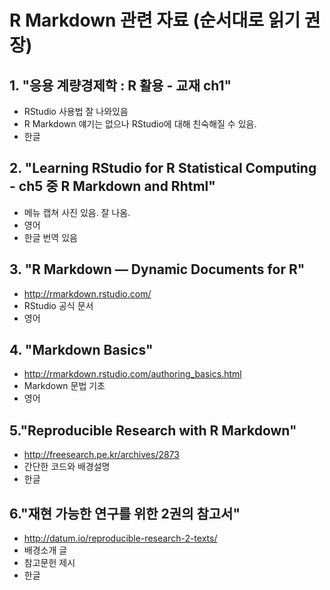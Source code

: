
# R Markdown 관련 자료 (순서대로 읽기 권장)

## 1. "응용 계량경제학 : R 활용 - 교재 ch1" 
* RStudio 사용법 잘 나와있음
* R Markdown 얘기는 없으나 RStudio에 대해 친숙해질 수 있음.
* 한글


## 2. "Learning RStudio for R Statistical Computing - ch5 중 R Markdown and Rhtml"
* 메뉴 캡쳐 사진 있음. 잘 나옴.
* 영어
* 한글 번역 있음

## 3. "R Markdown — Dynamic Documents for R"
* http://rmarkdown.rstudio.com/
* RStudio 공식 문서
* 영어

## 4. "Markdown Basics"
* http://rmarkdown.rstudio.com/authoring_basics.html
* Markdown 문법 기초
* 영어


## 5."Reproducible Research with R Markdown"
* http://freesearch.pe.kr/archives/2873
* 간단한 코드와 배경설명
* 한글


## 6."재현 가능한 연구를 위한 2권의 참고서"
* http://datum.io/reproducible-research-2-texts/
* 배경소개 글
* 참고문헌 제시
* 한글
